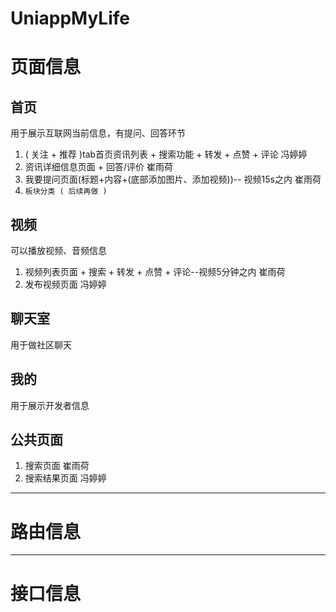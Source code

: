# UniappMyLife

# 页面信息

## 首页
用于展示互联网当前信息，有提问、回答环节
1. ( 关注 + 推荐 )tab首页资讯列表 + 搜索功能 + 转发 + 点赞 + 评论  冯婷婷
2. 资讯详细信息页面 + 回答/评价   崔雨荷
3. 我要提问页面(标题+内容+(底部添加图片、添加视频))-- 视频15s之内 崔雨荷
4. `板块分类 ( 后续再做 )`

## 视频
可以播放视频、音频信息
1. 视频列表页面 + 搜索 + 转发 + 点赞 + 评论--视频5分钟之内 崔雨荷
2. 发布视频页面 冯婷婷

## 聊天室
用于做社区聊天

## 我的
用于展示开发者信息

## 公共页面
1. 搜索页面  崔雨荷
2. 搜索结果页面  冯婷婷


----
# 路由信息

----- 

# 接口信息



